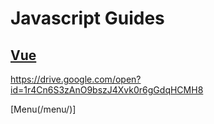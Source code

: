 # Javascript Guides

## [Vue](/guide/javascript/vue/)

https://drive.google.com/open?id=1r4Cn6S3zAnO9bszJ4Xvk0r6gGdqHCMH8

[Menu(/menu/)]
